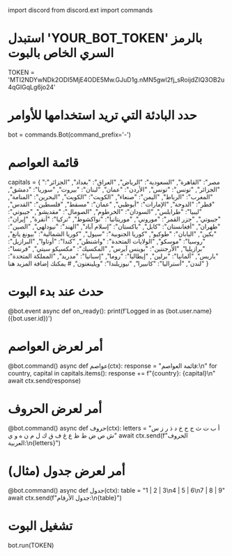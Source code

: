 import discord
from discord.ext import commands

# استبدل 'YOUR_BOT_TOKEN' بالرمز السري الخاص بالبوت
TOKEN = 'MTI2NDYwNDk2ODI5MjE4ODE5Mw.GJuD1g.nMN5gwl2fj_sRoijdZIQ3OB2u4qGlGqLg6jo24'

# حدد البادئة التي تريد استخدامها للأوامر
bot = commands.Bot(command_prefix='-')

# قائمة العواصم
capitals = {
    "مصر": "القاهرة",
    "السعودية": "الرياض",
    "العراق": "بغداد",
    "الجزائر": "الجزائر",
    "تونس": "تونس",
    "الأردن": "عمان",
    "لبنان": "بيروت",
    "سوريا": "دمشق",
    "المغرب": "الرباط",
    "اليمن": "صنعاء",
    "الكويت": "الكويت",
    "البحرين": "المنامة",
    "قطر": "الدوحة",
    "الإمارات": "أبوظبي",
    "عمان": "مسقط",
    "فلسطين": "القدس",
    "ليبيا": "طرابلس",
    "السودان": "الخرطوم",
    "الصومال": "مقديشو",
    "جيبوتي": "جيبوتي",
    "جزر القمر": "موروني",
    "موريتانيا": "نواكشوط",
    "تركيا": "أنقرة",
    "إيران": "طهران",
    "أفغانستان": "كابل",
    "باكستان": "إسلام آباد",
    "الهند": "نيودلهي",
    "الصين": "بكين",
    "اليابان": "طوكيو",
    "كوريا الجنوبية": "سيول",
    "كوريا الشمالية": "بيونغ يانغ",
    "روسيا": "موسكو",
    "الولايات المتحدة": "واشنطن",
    "كندا": "أوتاوا",
    "البرازيل": "برازيليا",
    "الأرجنتين": "بوينس آيرس",
    "المكسيك": "مكسيكو سيتي",
    "فرنسا": "باريس",
    "ألمانيا": "برلين",
    "إيطاليا": "روما",
    "إسبانيا": "مدريد",
    "المملكة المتحدة": "لندن",
    "أستراليا": "كانبيرا",
    "نيوزيلندا": "ويلينغتون",
    # يمكنك إضافة المزيد هنا
}

# حدث عند بدء البوت
@bot.event
async def on_ready():
    print(f'Logged in as {bot.user.name} ({bot.user.id})')

# أمر لعرض العواصم
@bot.command()
async def عواصم(ctx):
    response = "قائمة العواصم:\n"
    for country, capital in capitals.items():
        response += f"{country}: {capital}\n"
    await ctx.send(response)

# أمر لعرض الحروف
@bot.command()
async def حروف(ctx):
    letters = "أ ب ت ث ج ح خ د ذ ر ز س ش ص ض ط ظ ع غ ف ق ك ل م ن ه و ي"
    await ctx.send(f"الحروف العربية:\n{letters}")

# أمر لعرض جدول (مثال)
@bot.command()
async def جدول(ctx):
    table = "1 | 2 | 3\n4 | 5 | 6\n7 | 8 | 9"
    await ctx.send(f"جدول الأرقام:\n{table}")

# تشغيل البوت
bot.run(TOKEN)
